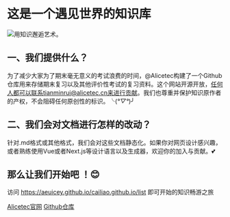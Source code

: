 # 这是一个遇见世界的知识库

![用知识邂逅艺术。](https://gcore.jsdelivr.net/gh/aeuicey/Picwent/pic/20250707152330167.png)

## 一、我们提供什么？

为了减少大家为了期末毫无意义的考试浪费的时间，@Alicetec构建了一个Github仓库用来存储期末复习以及其他评价性考试的复习资料。这个网站开源开放，任何人都可以联系tianminrui@alicetec.cn来进行贡献。我们也尊重并保护知识原作者的产权，不会阻碍任何原创性的标识。╰(*°▽°*)╯

## 二、我们会对文档进行怎样的改动？

针对.md格式或其他格式，我们会对这些文档静态化。如果你对网页设计感兴趣，或者熟练使用Vue或者Next.js等设计语言以及生成器，欢迎你的加入与贡献。💕

## 那么让我们开始吧 ！😊

访问  https://aeuicey.github.io/cailiao.github.io/list  即可开始的知识畅游之旅

 [Alicetec官网](https://www.alicetec.cn)  [Github仓库](https://github.com/aeuicey/cailiao.github.io) 

